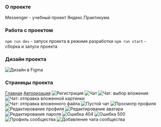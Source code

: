 ### **О проекте**
Messenger - учебный проект Яндекс.Практикума

### **Работа с проектом**
```npm run dev``` - запуск проекта в режиме разработки
```npm run start``` - сборка и запуск проекта


### **Дизайн проекта**
![Дизайн в Figma](https://www.figma.com/file/ALQ7CC5h4Zg3Ciow2FfPew/Untitled?type=design&node-id=0%3A1&mode=design&t=Zwu1RzkfLrN4Prfm-1)

### **Страницы проекта**
[Главная](https://teal-travesseiro-51b42f.netlify.app/)
[Авторизация](https://teal-travesseiro-51b42f.netlify.app/pages/auth/auth)
![Регистрация](https://teal-travesseiro-51b42f.netlify.app/pages/register/register)
![Чат](https://teal-travesseiro-51b42f.netlify.app/pages/chat/chat)
![Чат: выбор вложения](https://teal-travesseiro-51b42f.netlify.app/pages/chat/chat-choose-attach)
![Чат: отправка вложенной картинки](https://teal-travesseiro-51b42f.netlify.app/pages/chat/chat-choose-attach-pic)
![Чат: отправка вложенного файла](https://teal-travesseiro-51b42f.netlify.app/pages/chat/chat-choose-attach-file)
![Пустой чат](https://teal-travesseiro-51b42f.netlify.app/pages/chat/chat-empty)
![Просмотр профиля](https://teal-travesseiro-51b42f.netlify.app/pages/profile/profile)
![Редактирование профиля](https://teal-travesseiro-51b42f.netlify.app/pages/profile/profile-edit)
![Редактирование аватара](https://teal-travesseiro-51b42f.netlify.app/pages/profile/profile-edit-photo)
![Редактирование пароля](https://teal-travesseiro-51b42f.netlify.app/pages/password-edit/password-edit)
![Ошибка 404](https://teal-travesseiro-51b42f.netlify.app/pages/error/404)
![Ошибка 500](https://teal-travesseiro-51b42f.netlify.app/pages/error/500)
![Профиль сообщества](https://teal-travesseiro-51b42f.netlify.app/pages/community/community)
![Добавление чата сообщества](https://teal-travesseiro-51b42f.netlify.app/pages/community/community-edit)
